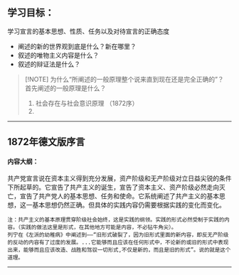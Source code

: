
## 学习目标：
学习宣言的基本思想、性质、任务以及对待宣言的正确态度
* 阐述的新的世界观到底是什么？新在哪里？
* 叙述的唯物主义内容是什么？
* 叙述的辩证法是什么？

> [!NOTE] 为什么“所阐述的一般原理整个说来直到现在还是完全正确的”？
>首先阐述的一般原理是什么？
>1. 社会存在与社会意识原理 （1872序）
>2. 

---

## 1872年德文版序言

#### 内容大纲：
共产党宣言说在资本主义得到充分发展，资产阶级和无产阶级对立日益尖锐的条件下所起草的。它宣告了共产主义的诞生，宣告了资本主义、资产阶级必然走向灭亡，宣告了共产党人的基本思想、任务和使命。它系统阐述了共产主义的基本思想，这一基本思想仍然正确。但具体的实践内容仍需要根据实践的变化而变化。

	注：共产主义的基本原理贯穿阶级社会始终，这是实践的纲领。实践的形式必然受制于实践的内容。（实践的做法这里是形式，在其他地方可能是内容，不必钻牛角尖）。
	列宁在《左派的幼稚病》中阐述到——“旧形式破裂了，因为旧形式里面的新内容，即反无产阶级的反动的内容有了过度的发展。...它能够而且应该在任何形式中，不论新的或旧的形式中表现出来，能够而且应该改造、战胜和驾驭一切形式,不仅是新的，而且是旧的形式”。说的就是这个道理。

---


